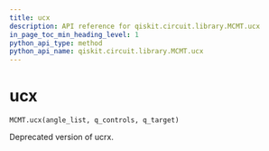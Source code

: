 ```yaml
---
title: ucx
description: API reference for qiskit.circuit.library.MCMT.ucx
in_page_toc_min_heading_level: 1
python_api_type: method
python_api_name: qiskit.circuit.library.MCMT.ucx
---
```


# ucx

<span id="qiskit.circuit.library.MCMT.ucx" />

`MCMT.ucx(angle_list, q_controls, q_target)`

Deprecated version of ucrx.

